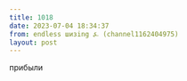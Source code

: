 ```yaml
---
title: 1018
date: 2023-07-04 18:34:37
from: endless шизing ⍼ (channel1162404975)
layout: post
---
```


прибыли
